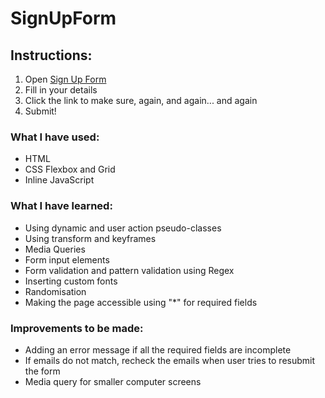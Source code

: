 # SignUpForm

## Instructions:
1. Open [Sign Up Form](https://sign-up-form-by-eleni.netlify.app/)
2. Fill in your details
3. Click the link to make sure, again, and again... and again
4. Submit!


### What I have used:
- HTML
- CSS Flexbox and Grid
- Inline JavaScript


### What I have learned:
- Using dynamic and user action pseudo-classes
- Using transform and keyframes
- Media Queries
- Form input elements
- Form validation and pattern validation using Regex
- Inserting custom fonts
- Randomisation
- Making the page accessible using "*" for required fields


### Improvements to be made:
- Adding an error message if all the required fields are incomplete
- If emails do not match, recheck the emails when user tries to resubmit the form
- Media query for smaller computer screens

